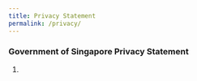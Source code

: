 ```yaml
---
title: Privacy Statement
permalink: /privacy/
---
```


### **Government of Singapore Privacy Statement**

1. 
